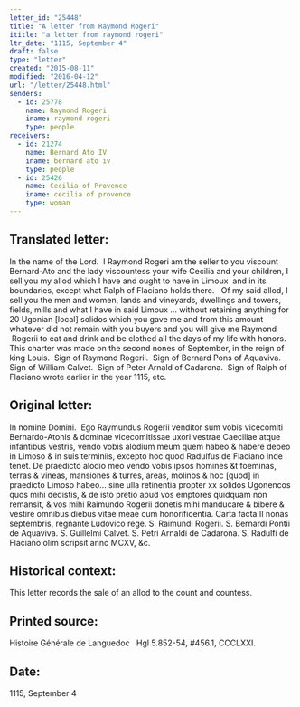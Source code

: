 ```yaml
---
letter_id: "25448"
title: "A letter from Raymond Rogeri"
ititle: "a letter from raymond rogeri"
ltr_date: "1115, September 4"
draft: false
type: "letter"
created: "2015-08-11"
modified: "2016-04-12"
url: "/letter/25448.html"
senders:
  - id: 25778
    name: Raymond Rogeri
    iname: raymond rogeri
    type: people
receivers:
  - id: 21274
    name: Bernard Ato IV
    iname: bernard ato iv
    type: people
  - id: 25426
    name: Cecilia of Provence
    iname: cecilia of provence
    type: woman
---
```

<h2> Translated letter:</h2><p>In the name of the Lord.&nbsp; I Raymond Rogeri am the seller to you viscount Bernard-Ato and the lady viscountess your wife Cecilia and your children, I sell you my allod which I have and ought to have in Limoux &nbsp;and in its boundaries, except what Ralph of Flaciano holds there.&nbsp;&nbsp; Of my said allod, I sell you the men and women, lands and vineyards, dwellings and towers, fields, mills and what I have in said Limoux … without retaining anything for 20 Ugonian [local] solidos which you gave me and from this amount whatever did not remain with you buyers and you will give me Raymond &nbsp;Rogerii to eat and drink and be clothed all the days of my life with honors.&nbsp; This charter was made on the second nones of September, in the reign of king Louis.&nbsp; Sign of Raymond Rogerii.&nbsp; Sign of Bernard Pons of Aquaviva.&nbsp; Sign of William Calvet.&nbsp; Sign of Peter Arnald of Cadarona.&nbsp; Sign of Ralph of Flaciano wrote earlier in the year 1115, etc.</p><h2 class="mt-4"> Original letter:</h2><p class="Bodytext31">In nomine Domini.&nbsp; Ego Raymundus Rogerii venditor sum vobis vicecomiti Bernardo-Atonis &amp; dominae vicecomitissae uxori vestrae Caeciliae atque infantibus vestris, vendo vobis alodium meum quem habeo &amp; habere debeo in Limoso &amp; in suis terminiis, excepto hoc quod Radulfus de Flaciano inde tenet. De praedicto alodio meo vendo vobis ipsos homines &amp;t foeminas, terras &amp; vineas, mansiones &amp; turres, areas, molinos &amp; hoc [quod] in praedicto Limoso habeo... sine ulla retinentia prop­ter xx solidos Ugonencos quos mihi dedistis, &amp; de isto pretio apud vos emptores quidquam non remansit, &amp; vos mihi Raimundo Rogerii donetis mihi manducare &amp; bibere &amp; vestire omnibus diebus vitae meae cum honorificentia. Carta facta II nonas septembris, regnante Ludovico rege. S. Raimundi Rogerii. S. Bernardi Pontii de Aquaviva. S. Guillelmi Calvet. S. Petri Arnaldi de Cadarona. S. Radulfi de Fla­ciano olim scripsit anno MCXV, &amp;c.</p><h2 class="mt-4"> Historical context:</h2><p>This letter records the sale of an allod to the count and countess.</p><h2 class="mt-4"> Printed source:</h2><p>Histoire Générale de Languedoc&nbsp;&nbsp; Hgl 5.852-54, #456.1, CCCLXXI.</p><h2 class="mt-4"> Date:</h2>1115, September 4